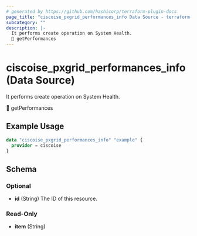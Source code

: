 ```yaml
---
# generated by https://github.com/hashicorp/terraform-plugin-docs
page_title: "ciscoise_pxgrid_performances_info Data Source - terraform-provider-ciscoise"
subcategory: ""
description: |-
  It performs create operation on System Health.
  🚧 getPerformances
---
```


# ciscoise_pxgrid_performances_info (Data Source)

It performs create operation on System Health.

🚧 getPerformances

## Example Usage

```terraform
data "ciscoise_pxgrid_performances_info" "example" {
  provider = ciscoise
}
```

<!-- schema generated by tfplugindocs -->
## Schema

### Optional

- **id** (String) The ID of this resource.

### Read-Only

- **item** (String)


